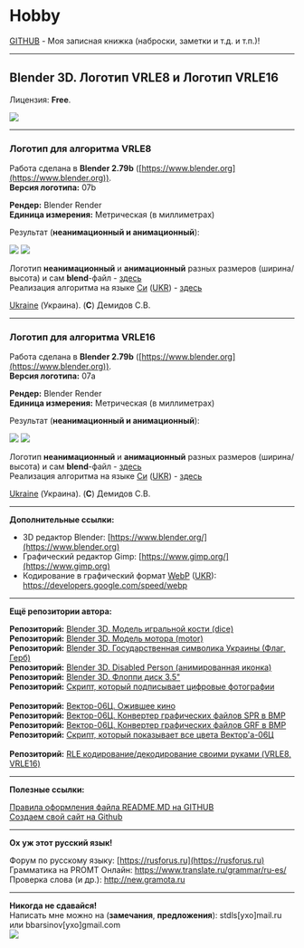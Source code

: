 # Hobby
[GITHUB](https://github.com) - Моя записная книжка (наброски, заметки и т.д. и т.п.)!

<hr>

## Blender 3D. Логотип VRLE8 и Логотип VRLE16

Лицензия: **Free**.

![](https://github.com/drilnet/blender3d-logovrle8-logovrle16/blob/master/UA.png)

<hr>

### Логотип для алгоритма VRLE8

Работа сделана в **Blender 2.79b** ([https://www.blender.org](https://www.blender.org)).
<br>
**Версия логотипа:** 07b

**Рендер:** Blender Render
<br>
**Единица измерения:** Метрическая (в миллиметрах)

Результат (**неанимационный и анимационный**):

![](https://github.com/drilnet/blender3d-logovrle8-logovrle16/blob/master/LogoVRLE8%2C%20ver.%2007b/LogoVRLE8%2C%2055%25%20(352x187).png)
![](https://github.com/drilnet/blender3d-logovrle8-logovrle16/blob/master/LogoVRLE8%2C%20ver.%2007b/LogoVRLE8%2C%2055%25%20(352x187)%20HQ.webp)

Логотип **неанимационный** и **анимационный** разных размеров (ширина/высота) и сам **blend**-файл -
[ здесь](https://github.com/drilnet/blender3d-logovrle8-logovrle16/tree/master/LogoVRLE8%2C%20ver.%200%207)
<br>
Реализация алгоритма на языке [Cи](https://ru.wikipedia.org/wiki/Си_(язык_программирования)) ([UKR](https://uk.wikipedia.org/wiki/C_(мова_програмування))) - [здесь](https://github.com/drilnet/rle)


[Ukraine](https://en.wikipedia.org/wiki/Ukraine) (Украина). (**C**) Демидов С.В.

<hr>

### Логотип для алгоритма VRLE16

Работа сделана в **Blender 2.79b** ([https://www.blender.org](https://www.blender.org)).
<br>
**Версия логотипа:** 07a

**Рендер:** Blender Render
<br>
**Единица измерения:** Метрическая (в миллиметрах)

Результат (**неанимационный и анимационный**):

![](https://github.com/drilnet/blender3d-logovrle8-logovrle16/blob/master/LogoVRLE16%2C%20ver.%2007a/LogoVRLE16.blend%2C%2055%25%20(352x187).png)
![](https://github.com/drilnet/blender3d-logovrle8-logovrle16/blob/master/LogoVRLE16%2C%20ver.%2007a/LogoVRLE16.Animation.blend%2C%2055%25%20(352x187)%20HQ.webp)

Логотип **неанимационный** и **анимационный** разных размеров (ширина/высота) и сам **blend**-файл -
[ здесь](https://github.com/drilnet/blender3d-logovrle8-logovrle16/tree/master/LogoVRLE16%2C%20ver.%2007a)
<br>
Реализация алгоритма на языке [Cи](https://ru.wikipedia.org/wiki/Си_(язык_программирования)) ([UKR](https://uk.wikipedia.org/wiki/C_(мова_програмування))) - [здесь](https://github.com/drilnet/rle)

[Ukraine](https://en.wikipedia.org/wiki/Ukraine) (Украина). (**C**) Демидов С.В.

<hr>

**Дополнительные ссылки:**
* 3D редактор Blender: [https://www.blender.org/](https://www.blender.org)
* Графический редактор Gimp: [https://www.gimp.org/](https://www.gimp.org)
* Кодирование в графический формат [WebP](https://ru.wikipedia.org/wiki/WebP) ([UKR](https://uk.wikipedia.org/wiki/WebP)): https://developers.google.com/speed/webp

<hr>

**Ещё репозитории автора:**

**Репозиторий:** [Blender 3D. Модель игральной кости (dice)](https://github.com/drilnet/blender3d-dice2)
<br>
**Репозиторий:** [Blender 3D. Модель мотора (motor)](https://github.com/drilnet/blender3d-motor)
<br>
**Репозиторий:** [Blender 3D. Государственная символика Украины (Флаг, Герб)](https://github.com/drilnet/blender3d-ukrainian-symbols)
<br>
**Репозиторий:** [Blender 3D. Disabled Person (анимированная иконка)](https://github.com/drilnet/blender3d-disabled-person)
<br>
**Репозиторий:** [Blender 3D. Флоппи диск 3.5"](https://github.com/drilnet/blender3d-floppy-disk-35)
<br>
**Репозиторий:** [Скрипт, который подписывает цифровые фотографии](https://github.com/drilnet/programming-perl-signature-images)
<br>
<br>
**Репозиторий:** [Вектор-06Ц. Ожившее кино](https://github.com/drilnet/vector-06c-kino)
<br>
**Репозиторий:** [Вектор-06Ц. Конвертер графических файлов SPR в BMP](https://github.com/drilnet/vector-06c-spr2bmp)
<br>
**Репозиторий:** [Вектор-06Ц. Конвертер графических файлов GRF в BMP](https://github.com/drilnet/vector-06c-grf2bmp)
<br>
**Репозиторий:** [Скрипт, который показывает все цвета Вектор'а-06Ц](https://github.com/drilnet/vector-06c-color256)
<br>
<br>
**Репозиторий:** [RLE кодирование/декодирование своими руками (VRLE8, VRLE16)](https://github.com/drilnet/rle)

<hr>

**Полезные ссылки:**

[Правила оформления файла README.MD на GITHUB](https://github.com/OlgaVlasova/markdown-doc/blob/master/README.md#SpecialSymbol)
<br>
[Создаем свой сайт на Github](https://www.youtube.com/watch?v=05nLdIVfSRU)

<hr>

**Ох уж этот русский язык!**

Форум по русскому языку: [https://rusforus.ru](https://rusforus.ru)
<br>
Грамматика на PROMT Онлайн: https://www.translate.ru/grammar/ru-es/
<br>
Проверка слова (и др.): http://new.gramota.ru

<hr>

**Никогда не сдавайся!**
<br>
Написать мне можно на (**замечания**, **предложения**): stdls[ухо]mail.ru или bbarsinov[ухо]gmail.com
<br>
![](https://github.com/drilnet/blender3d-disabled-person/blob/master/Preview%20GIF/Disabled%20Person%20(mini).gif)
